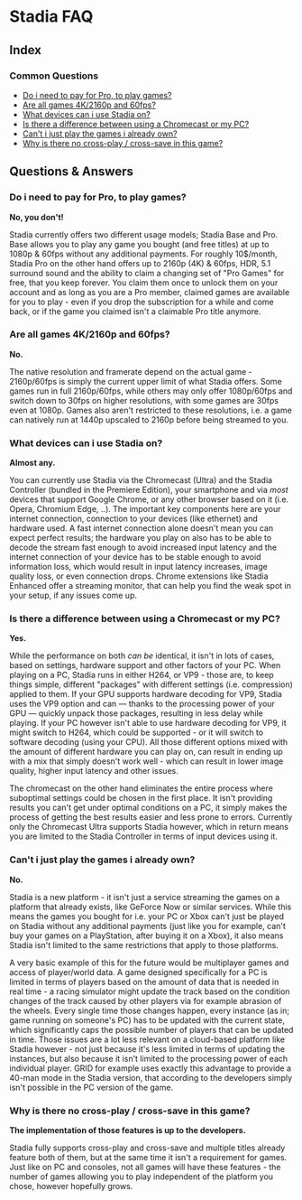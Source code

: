 # Stadia FAQ

## Index

### Common Questions

* [Do i need to pay for Pro, to play games?](#do-i-need-to-pay-for-pro-to-play-games)
* [Are all games 4K/2160p and 60fps?](#are-all-games-4k2160p-and-60fps)
* [What devices can i use Stadia on?](#what-devices-can-i-use-stadia-on)
* [Is there a difference between using a Chromecast or my PC?](#is-there-a-difference-between-using-a-chromecast-or-my-pc)
* [Can't i just play the games i already own?](#cant-i-just-play-the-games-i-already-own)
* [Why is there no cross-play / cross-save in this game?](#why-is-there-no-cross-play--cross-save-in-this-game)

## Questions & Answers

### Do i need to pay for Pro, to play games?

**No, you don't!**

Stadia currently offers two different usage models; Stadia Base and Pro. Base allows you to play any game you bought (and free titles) at up to 1080p & 60fps without any additional payments. For roughly 10$/month, Stadia Pro on the other hand offers up to 2160p (4K) & 60fps, HDR, 5.1 surround sound and the ability to claim a changing set of "Pro Games" for free, that you keep forever. You claim them once to unlock them on your account and as long as you are a Pro member, claimed games are available for you to play - even if you drop the subscription for a while and come back, or if the game you claimed isn't a claimable Pro title anymore.

### Are all games 4K/2160p and 60fps?

**No.**

The native resolution and framerate depend on the actual game - 2160p/60fps is simply the current upper limit of what Stadia offers. Some games run in full 2160p/60fps, while others may only offer 1080p/60fps and switch down to 30fps on higher resolutions, with some games are 30fps even at 1080p. Games also aren't restricted to these resolutions, i.e. a game can natively run at 1440p upscaled to 2160p before being streamed to you.

### What devices can i use Stadia on?

**Almost any.**

You can currently use Stadia via the Chromecast (Ultra) and the Stadia Controller (bundled in the Premiere Edition), your smartphone and via *most* devices that support Google Chrome, or any other browser based on it (i.e. Opera, Chromium Edge, ..). The important key components here are your internet connection, connection to your devices (like ethernet) and hardware used. A fast internet connection alone doesn't mean you can expect perfect results; the hardware you play on also has to be able to decode the stream fast enough to avoid increased input latency and the internet connection of your device has to be stable enough to avoid information loss, which would result in input latency increases, image quality loss, or even connection drops. Chrome extensions like Stadia Enhanced offer a streaming monitor, that can help you find the weak spot in your setup, if any issues come up.

### Is there a difference between using a Chromecast or my PC?

**Yes.**

While the performance on both *can be* identical, it isn't in lots of cases, based on settings, hardware support and other factors of your PC. When playing on a PC, Stadia runs in either H264, or VP9 - those are, to keep things simple, different "packages" with different settings (i.e. compression) applied to them. If your GPU supports hardware decoding for VP9, Stadia uses the VP9 option and can — thanks to the processing power of your GPU — quickly unpack those packages, resulting in less delay while playing. If your PC however isn't able to use hardware decoding for VP9, it might switch to H264, which could be supported - or it will switch to software decoding (using your CPU). All those different options mixed with the amount of different hardware you can play on, can result in ending up with a mix that simply doesn't work well - which can result in lower image quality, higher input latency and other issues.

The chromecast on the other hand eliminates the entire process where suboptimal settings could be chosen in the first place. It isn't providing results you can't get under optimal conditions on a PC, it simply makes the process of getting the best results easier and less prone to errors. Currently only the Chromecast Ultra supports Stadia however, which in return means you are limited to the Stadia Controller in terms of input devices using it.

### Can't i just play the games i already own?

**No.**

Stadia is a new platform - it isn't just a service streaming the games on a platform that already exists, like GeForce Now or similar services. While this means the games you bought for i.e. your PC or Xbox can't just be played on Stadia without any additional payments (just like you for example, can't buy your games on a PlayStation, after buying it on a Xbox), it also means Stadia isn't limited to the same restrictions that apply to those platforms.

A very basic example of this for the future would be multiplayer games and access of player/world data. A game designed specifically for a PC is limited in terms of players based on the amount of data that is needed in real time - a racing simulator might update the track based on the condition changes of the track caused by other players via for example abrasion of the wheels. Every single time those changes happen, every instance (as in; game running on someone's PC) has to be updated with the current state, which significantly caps the possible number of players that can be updated in time. Those issues are a lot less relevant on a cloud-based platform like Stadia however - not just because it's less limited in terms of updating the instances, but also because it isn't limited to the processing power of each individual player. GRID for example uses exactly this advantage to provide a 40-man mode in the Stadia version, that according to the developers simply isn't possible in the PC version of the game.

### Why is there no cross-play / cross-save in this game?

**The implementation of those features is up to the developers.**

Stadia fully supports cross-play and cross-save and multiple titles already feature both of them, but at the same time it isn't a requirement for games. Just like on PC and consoles, not all games will have these features - the number of games allowing you to play independent of the platform you chose, however hopefully grows.

